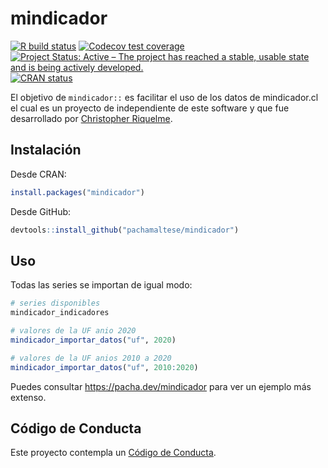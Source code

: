 # mindicador

<!-- badges: start -->
[![R build status](https://github.com/pachamaltese/mindicador/workflows/R-CMD-check/badge.svg)](https://github.com/pachamaltese/mindicador/actions)
[![Codecov test coverage](https://codecov.io/gh/pachamaltese/mindicador/branch/master/graph/badge.svg)](https://codecov.io/gh/pachamaltese/mindicador?branch=master)
[![Project Status: Active – The project has reached a stable, usable state and is being actively developed.](https://www.repostatus.org/badges/latest/active.svg)](https://www.repostatus.org/#active)
[![CRAN status](https://www.r-pkg.org/badges/version/mindicador)](https://CRAN.R-project.org/package=mindicador)
<!-- badges: end -->

El objetivo de `mindicador::` es facilitar el uso de los datos de mindicador.cl el cual es un proyecto de independiente de este software y que fue desarrollado por [Christopher Riquelme](https://twitter.com/lee_om).

## Instalación

Desde CRAN:

```r
install.packages("mindicador")
```

Desde GitHub:

```r
devtools::install_github("pachamaltese/mindicador")
```

## Uso

Todas las series se importan de igual modo:
```r
# series disponibles
mindicador_indicadores

# valores de la UF anio 2020
mindicador_importar_datos("uf", 2020)

# valores de la UF anios 2010 a 2020
mindicador_importar_datos("uf", 2010:2020)
```

Puedes consultar https://pacha.dev/mindicador para ver un ejemplo más extenso.

## Código de Conducta
  
Este proyecto contempla un [Código de Conducta](https://github.com/pachamaltese/mindicador/blob/master/CODE_OF_CONDUCT.md).
